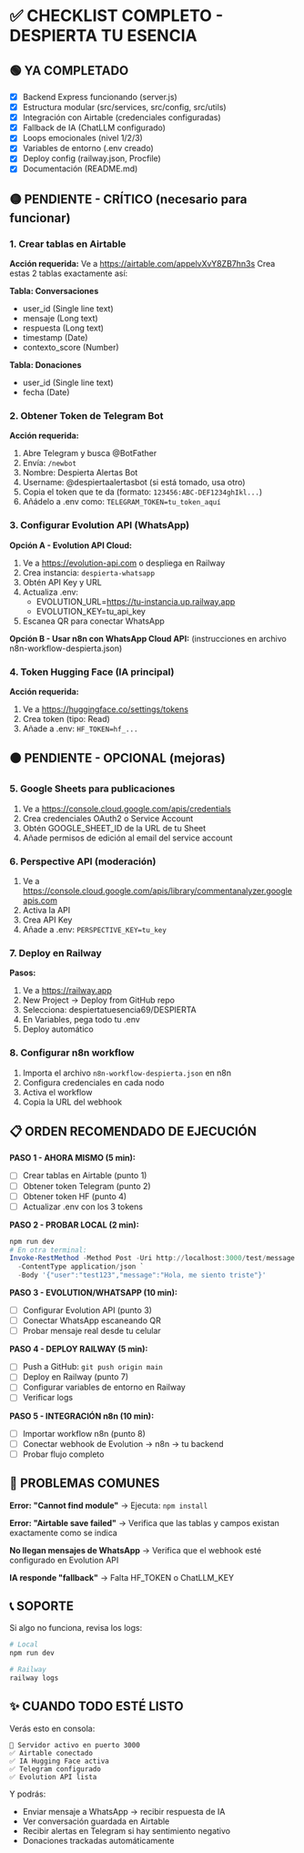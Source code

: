 # ✅ CHECKLIST COMPLETO - DESPIERTA TU ESENCIA

## 🟢 YA COMPLETADO
- [x] Backend Express funcionando (server.js)
- [x] Estructura modular (src/services, src/config, src/utils)
- [x] Integración con Airtable (credenciales configuradas)
- [x] Fallback de IA (ChatLLM configurado)
- [x] Loops emocionales (nivel 1/2/3)
- [x] Variables de entorno (.env creado)
- [x] Deploy config (railway.json, Procfile)
- [x] Documentación (README.md)

## 🟡 PENDIENTE - CRÍTICO (necesario para funcionar)

### 1. Crear tablas en Airtable
**Acción requerida:** Ve a https://airtable.com/appelvXvY8ZB7hn3s
Crea estas 2 tablas exactamente así:

**Tabla: Conversaciones**
- user_id (Single line text)
- mensaje (Long text)
- respuesta (Long text)
- timestamp (Date)
- contexto_score (Number)

**Tabla: Donaciones**
- user_id (Single line text)
- fecha (Date)

### 2. Obtener Token de Telegram Bot
**Acción requerida:**
1. Abre Telegram y busca @BotFather
2. Envía: `/newbot`
3. Nombre: Despierta Alertas Bot
4. Username: @despiertaalertasbot (si está tomado, usa otro)
5. Copia el token que te da (formato: `123456:ABC-DEF1234ghIkl...`)
6. Añádelo a .env como: `TELEGRAM_TOKEN=tu_token_aquí`

### 3. Configurar Evolution API (WhatsApp)
**Opción A - Evolution API Cloud:**
1. Ve a https://evolution-api.com o despliega en Railway
2. Crea instancia: `despierta-whatsapp`
3. Obtén API Key y URL
4. Actualiza .env:
   - EVOLUTION_URL=https://tu-instancia.up.railway.app
   - EVOLUTION_KEY=tu_api_key
5. Escanea QR para conectar WhatsApp

**Opción B - Usar n8n con WhatsApp Cloud API:**
(instrucciones en archivo n8n-workflow-despierta.json)

### 4. Token Hugging Face (IA principal)
**Acción requerida:**
1. Ve a https://huggingface.co/settings/tokens
2. Crea token (tipo: Read)
3. Añade a .env: `HF_TOKEN=hf_...`

## 🟠 PENDIENTE - OPCIONAL (mejoras)

### 5. Google Sheets para publicaciones
1. Ve a https://console.cloud.google.com/apis/credentials
2. Crea credenciales OAuth2 o Service Account
3. Obtén GOOGLE_SHEET_ID de la URL de tu Sheet
4. Añade permisos de edición al email del service account

### 6. Perspective API (moderación)
1. Ve a https://console.cloud.google.com/apis/library/commentanalyzer.googleapis.com
2. Activa la API
3. Crea API Key
4. Añade a .env: `PERSPECTIVE_KEY=tu_key`

### 7. Deploy en Railway
**Pasos:**
1. Ve a https://railway.app
2. New Project → Deploy from GitHub repo
3. Selecciona: despiertatuesencia69/DESPIERTA
4. En Variables, pega todo tu .env
5. Deploy automático

### 8. Configurar n8n workflow
1. Importa el archivo `n8n-workflow-despierta.json` en n8n
2. Configura credenciales en cada nodo
3. Activa el workflow
4. Copia la URL del webhook

## 📋 ORDEN RECOMENDADO DE EJECUCIÓN

**PASO 1 - AHORA MISMO (5 min):**
- [ ] Crear tablas en Airtable (punto 1)
- [ ] Obtener token Telegram (punto 2)
- [ ] Obtener token HF (punto 4)
- [ ] Actualizar .env con los 3 tokens

**PASO 2 - PROBAR LOCAL (2 min):**
```powershell
npm run dev
# En otra terminal:
Invoke-RestMethod -Method Post -Uri http://localhost:3000/test/message `
  -ContentType application/json `
  -Body '{"user":"test123","message":"Hola, me siento triste"}'
```

**PASO 3 - EVOLUTION/WHATSAPP (10 min):**
- [ ] Configurar Evolution API (punto 3)
- [ ] Conectar WhatsApp escaneando QR
- [ ] Probar mensaje real desde tu celular

**PASO 4 - DEPLOY RAILWAY (5 min):**
- [ ] Push a GitHub: `git push origin main`
- [ ] Deploy en Railway (punto 7)
- [ ] Configurar variables de entorno en Railway
- [ ] Verificar logs

**PASO 5 - INTEGRACIÓN n8n (10 min):**
- [ ] Importar workflow n8n (punto 8)
- [ ] Conectar webhook de Evolution → n8n → tu backend
- [ ] Probar flujo completo

## 🚨 PROBLEMAS COMUNES

**Error: "Cannot find module"**
→ Ejecuta: `npm install`

**Error: "Airtable save failed"**
→ Verifica que las tablas y campos existan exactamente como se indica

**No llegan mensajes de WhatsApp**
→ Verifica que el webhook esté configurado en Evolution API

**IA responde "fallback"**
→ Falta HF_TOKEN o ChatLLM_KEY

## 📞 SOPORTE
Si algo no funciona, revisa los logs:
```powershell
# Local
npm run dev

# Railway
railway logs
```

## ✨ CUANDO TODO ESTÉ LISTO
Verás esto en consola:
```
🚀 Servidor activo en puerto 3000
✅ Airtable conectado
✅ IA Hugging Face activa
✅ Telegram configurado
✅ Evolution API lista
```

Y podrás:
- Enviar mensaje a WhatsApp → recibir respuesta de IA
- Ver conversación guardada en Airtable
- Recibir alertas en Telegram si hay sentimiento negativo
- Donaciones trackadas automáticamente
